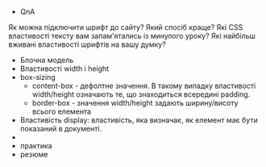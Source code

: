- QnA

Як можна підключити шрифт до сайту? Який спосіб краще? Які CSS властивості
тексту вам запам'ятались із минулого уроку? Які найбільш вживані властивості
шрифтів на вашу думку?

- Блочна модель
- Властивості width і height
- box-sizing
  - content-box - дефолтне значення. В такому випадку властивості width/height
    означають те, що знаходиться всередині padding.
  - border-box - значення width/height задають ширину/висоту всього елемента
- Властивість display: властивість, яка визначає, як елемент має бути показаний
  в документі.
-
- практика
- резюме
